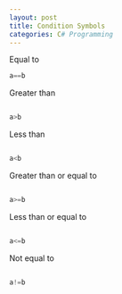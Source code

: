 ```yaml
--- 
layout: post
title: Condition Symbols
categories: C# Programming
---
```

 
 Equal to
 
 ```csharp
 a==b
 
 ```
 Greater than
 
 ```csharp
 
a>b

 ```
 Less than
 
 ```csharp
 
a<b

 ```
 Greater than or equal to
 
 ```csharp
 
a>=b

 ```
  Less than or equal to
 
 ```csharp
 
a<=b

 ```
 
Not equal to
 
 ```csharp
 
a!=b

 ```
